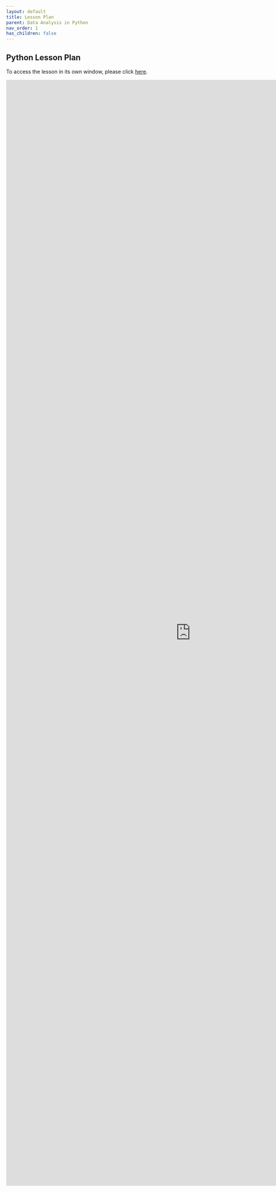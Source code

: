 ```yaml
---
layout: default
title: Lesson Plan
parent: Data Analysis in Python
nav_order: 1
has_children: false
---
```



## Python Lesson Plan

To access the lesson in its own window, please click [here](https://cu-boulder-crdds.github.io/data_bootcamp/python/Python_Data_Science.html).

<iframe src="https://cu-boulder-crdds.github.io/data_bootcamp/python/Python_Data_Science.html" style="width: 1000px; height: 3000px;" frameBorder="0"></iframe>
